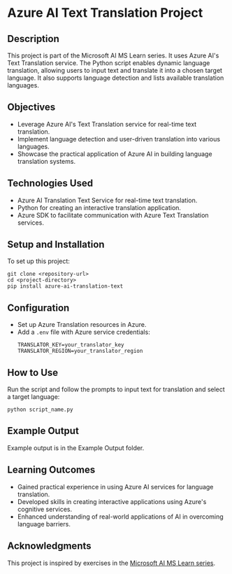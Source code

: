 # Azure AI Text Translation Project

## Description
This project is part of the Microsoft AI MS Learn series. It uses Azure AI's Text Translation service. The Python script enables dynamic language translation, allowing users to input text and translate it into a chosen target language. It also supports language detection and lists available translation languages.

## Objectives
- Leverage Azure AI's Text Translation service for real-time text translation.
- Implement language detection and user-driven translation into various languages.
- Showcase the practical application of Azure AI in building language translation systems.

## Technologies Used
- Azure AI Translation Text Service for real-time text translation.
- Python for creating an interactive translation application.
- Azure SDK to facilitate communication with Azure Text Translation services.

## Setup and Installation
To set up this project:

```
git clone <repository-url>
cd <project-directory>
pip install azure-ai-translation-text
```

## Configuration
- Set up Azure Translation resources in Azure.
- Add a `.env` file with Azure service credentials:
  ```
  TRANSLATOR_KEY=your_translator_key
  TRANSLATOR_REGION=your_translator_region
  ```

## How to Use
Run the script and follow the prompts to input text for translation and select a target language:

```
python script_name.py
```

## Example Output
Example output is in the Example Output folder.

## Learning Outcomes
- Gained practical experience in using Azure AI services for language translation.
- Developed skills in creating interactive applications using Azure's cognitive services.
- Enhanced understanding of real-world applications of AI in overcoming language barriers.

## Acknowledgments
This project is inspired by exercises in the [Microsoft AI MS Learn series](https://learn.microsoft.com/en-us/training/).
